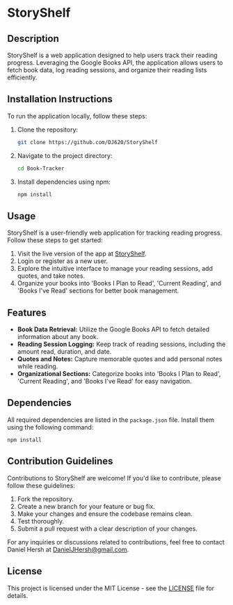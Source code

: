 # StoryShelf

## Description

StoryShelf is a web application designed to help users track their reading progress. Leveraging the Google Books API, the application allows users to fetch book data, log reading sessions, and organize their reading lists efficiently.

## Installation Instructions

To run the application locally, follow these steps:

1. Clone the repository:

    ```bash
    git clone https://github.com/DJ620/StoryShelf
    ```

2. Navigate to the project directory:

    ```bash
    cd Book-Tracker
    ```

3. Install dependencies using npm:

    ```bash
    npm install
    ```

## Usage

StoryShelf is a user-friendly web application for tracking reading progress. Follow these steps to get started:

1. Visit the live version of the app at [StoryShelf](https://story-shelf.netlify.app/).
2. Login or register as a new user.
3. Explore the intuitive interface to manage your reading sessions, add quotes, and take notes.
4. Organize your books into 'Books I Plan to Read', 'Current Reading', and 'Books I've Read' sections for better book management.

## Features

- **Book Data Retrieval:** Utilize the Google Books API to fetch detailed information about any book.
- **Reading Session Logging:** Keep track of reading sessions, including the amount read, duration, and date.
- **Quotes and Notes:** Capture memorable quotes and add personal notes while reading.
- **Organizational Sections:** Categorize books into 'Books I Plan to Read', 'Current Reading', and 'Books I've Read' for easy navigation.

## Dependencies

All required dependencies are listed in the `package.json` file. Install them using the following command:


    npm install


## Contribution Guidelines

Contributions to StoryShelf are welcome! If you'd like to contribute, please follow these guidelines:

1. Fork the repository.
2. Create a new branch for your feature or bug fix.
3. Make your changes and ensure the codebase remains clean.
4. Test thoroughly.
5. Submit a pull request with a clear description of your changes.

For any inquiries or discussions related to contributions, feel free to contact Daniel Hersh at [DanielJHersh@gmail.com](mailto:DanielJHersh@gmail.com).

## License

This project is licensed under the MIT License - see the [LICENSE](LICENSE) file for details.
